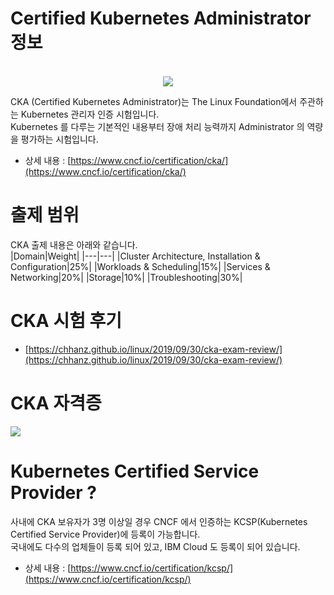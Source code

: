 # Certified Kubernetes Administrator 정보
<center><br><img src="https://chhanz.github.io/assets/images/post/2019-09-30-cka-exam-review/logo_cka.png" style="max-width: 40%; height: auto;"><br></center>   
   
CKA (Certified Kubernetes Administrator)는 The Linux Foundation에서 주관하는 Kubernetes 관리자 인증 시험입니다.   
Kubernetes 를 다루는 기본적인 내용부터 장애 처리 능력까지 Administrator 의 역량을 평가하는 시험입니다.   
+ 상세 내용 : [https://www.cncf.io/certification/cka/](https://www.cncf.io/certification/cka/)   

# 출제 범위
CKA 출제 내용은 아래와 같습니다.   
|Domain|Weight|
|---|---|
|Cluster Architecture, Installation & Configuration|25%|
|Workloads & Scheduling|15%|
|Services & Networking|20%|
|Storage|10%|
|Troubleshooting|30%|

# CKA 시험 후기
* [https://chhanz.github.io/linux/2019/09/30/cka-exam-review/](https://chhanz.github.io/linux/2019/09/30/cka-exam-review/)   

# CKA 자격증
![](https://chhanz.github.io/assets/images/post/2019-09-30-cka-exam-review/cka.png)   

# Kubernetes Certified Service Provider ?
사내에 CKA 보유자가 3명 이상일 경우 CNCF 에서 인증하는 KCSP(Kubernetes Certified Service Provider)에 등록이 가능합니다.   
국내에도 다수의 업체들이 등록 되어 있고, IBM Cloud 도 등록이 되어 있습니다.   
+ 상세 내용 : [https://www.cncf.io/certification/kcsp/](https://www.cncf.io/certification/kcsp/)   
   


